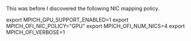 This was before I discovered the following NIC mapping policy.

export MPICH_GPU_SUPPORT_ENABLED=1
export MPICH_OFI_NIC_POLICY="GPU"
export MPICH_OFI_NUM_NICS=4
export MPICH_OFI_VERBOSE=1